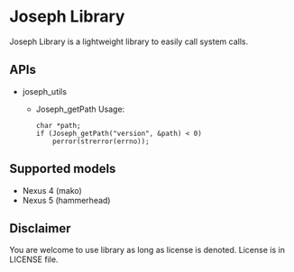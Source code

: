 Joseph Library
===============================================================================
Joseph Library is a lightweight library to easily call system calls. 


## APIs
* joseph_utils
	- Joseph_getPath
		Usage:
		
		```
		char *path;
	 	if (Joseph_getPath("version", &path) < 0)
	 		perror(strerror(errno));
	 	```


## Supported models
- Nexus 4 (mako)
- Nexus 5 (hammerhead)

## Disclaimer
You are welcome to use library as long as license is denoted. 
License is in LICENSE file. 